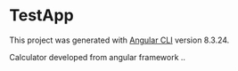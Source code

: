 # TestApp

This project was generated with [Angular CLI](https://github.com/angular/angular-cli) version 8.3.24.

Calculator developed from angular framework ..

